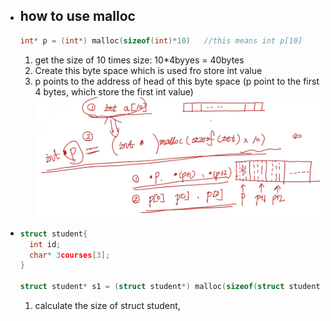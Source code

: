 - how to use malloc
  - 
    ````c
    int* p = (int*) malloc(sizeof(int)*10)   //this means int p[10]
    ````
    1. get the size of 10 times size: 10*4byyes = 40bytes
    2. Create this byte space which is used fro store int value
    3. p points to the address of head of this byte space (p point to the first 4 bytes, which store the first int value)
    ![int malloc](https://github.com/Ruian7P/CSO/blob/main/note/int%20malloc.png)
-
  ````c
  struct student{
    int id;
    char* 3courses[3];
  }

  struct student* s1 = (struct student*) malloc(sizeof(struct student));
  ````
  1. calculate the size of struct student,
